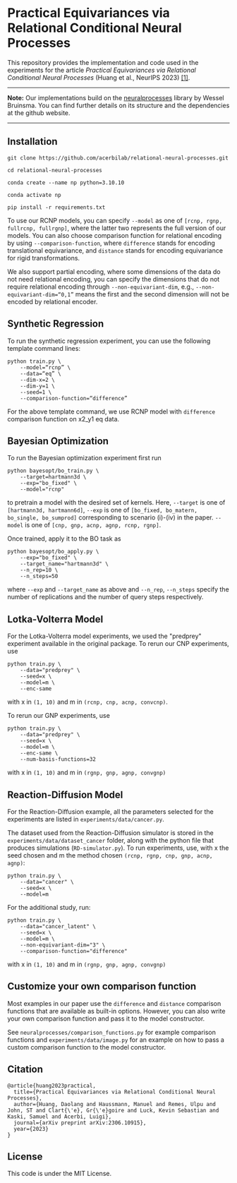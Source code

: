 # Practical Equivariances via Relational Conditional Neural Processes

This repository provides the implementation and code used in the experiments for the article *Practical Equivariances via Relational Conditional Neural Processes* (Huang et al., NeurIPS 2023) [[1]](#citation).

_____
**Note:** Our implementations build on the [neuralprocesses](http://github.com/wesselb/neuralprocesses) library by Wessel Bruinsma. 
You can find further details on its structure and the dependencies at the github website.

_______

## Installation
```
git clone https://github.com/acerbilab/relational-neural-processes.git

cd relational-neural-processes

conda create --name np python=3.10.10

conda activate np

pip install -r requirements.txt
```


To use our RCNP models, you can specify `--model` as one of `[rcnp, rgnp, fullrcnp, fullrgnp]`, where the latter two represents the full version of our models. You can also choose comparison function for relational encoding by using `--comparison-function`, where `difference` stands for encoding translational equivariance, and `distance` stands for encoding equivariance for rigid transformations.

We also support partial encoding, where some dimensions of the data do not need relational encoding, you can specify the dimensions that do not require relational encoding through `--non-equivariant-dim`, e.g., `--non-equivariant-dim=“0,1”` means the first and the second dimension will not be encoded by relational encoder.


## Synthetic Regression
To run the synthetic regression experiment, you can use the following template command lines:
```angular2html
python train.py \
    --model=“rcnp” \
    --data=“eq” \
    --dim-x=2 \
    --dim-y=1 \
    --seed=1 \
    --comparison-function=“difference”
```
For the above template command, we use RCNP model with `difference` comparison function on x2_y1 eq data.


## Bayesian Optimization
To run the Bayesian optimization experiment first run 
```
python bayesopt/bo_train.py \
    --target=hartmann3d \
    --exp="bo_fixed" \
    --model="rcnp"
 ```
to pretrain a model with the desired set of kernels. Here, `--target` is one of `[hartmann3d, hartmann6d]`, `--exp` is one of `[bo_fixed, bo_matern, bo_single, bo_sumprod]` corresponding to scenario (i)-(iv) in the paper. `--model` is one of `[cnp, gnp, acnp, agnp, rcnp, rgnp]`.

Once trained, apply it to the BO task as
```
python bayesopt/bo_apply.py \
    --exp="bo_fixed" \
    --target_name="hartmann3d" \
    --n_rep=10 \
    --n_steps=50
 ```
where `--exp` and `--target_name` as above and `--n_rep`, `--n_steps` specify the number of replications and the number of query steps respectively.


## Lotka-Volterra Model
For the Lotka-Volterra model experiments, we used the "predprey" experiment available in the original package.
To rerun our CNP experiments, use
```
python train.py \
    --data="predprey" \ 
    --seed=x \ 
    --model=m \
    --enc-same
```

with x in `(1, 10)` and m in `(rcnp, cnp, acnp, convcnp)`.

To rerun our GNP experiments, use
```
python train.py \
    --data="predprey" \
    --seed=x \
    --model=m \
    --enc-same \
    --num-basis-functions=32
```
with x in `(1, 10)` and m in `(rgnp, gnp, agnp, convgnp)`



## Reaction-Diffusion Model
For the Reaction-Diffusion example, all the parameters selected for the experiments are listed in `experiments/data/cancer.py`. 

The dataset used from the Reaction-Diffusion simulator is stored in the `experiments/data/dataset_cancer` folder, along with the python file that produces simulations (`RD-simulator.py`).
To run experiments, use, with x the seed chosen and m the method chosen `(rcnp, rgnp, cnp, gnp, acnp, agnp)`:
```
python train.py \
    --data="cancer" \
    --seed=x \
    --model=m
```
For the additional study, run:
```
python train.py \
    --data="cancer_latent" \
    --seed=x \
    --model=m \ 
    --non-equivariant-dim="3" \
    --comparison-function="difference"
```
with x in `(1, 10)` and m in `(rgnp, gnp, agnp, convgnp)`

## Customize your own comparison function
Most examples in our paper use the `difference` and `distance` comparison functions that are available as built-in options. 
However, you can also write your own comparison function and pass it to the model constructor. 

See `neuralprocesses/comparison_functions.py` for example comparison functions and `experiments/data/image.py` for an example on how to pass a custom comparison function to the model constructor.

## Citation
```
@article{huang2023practical,
  title={Practical Equivariances via Relational Conditional Neural Processes},
  author={Huang, Daolang and Haussmann, Manuel and Remes, Ulpu and John, ST and Clart{\'e}, Gr{\'e}goire and Luck, Kevin Sebastian and Kaski, Samuel and Acerbi, Luigi},
  journal={arXiv preprint arXiv:2306.10915},
  year={2023}
}
```

## License
This code is under the MIT License.



